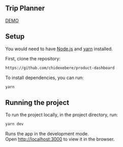 ## Trip Planner

[DEMO](https://trip-planner-pi.vercel.app/)

## Setup

You would need to have [Node.js](https://nodejs.org/en/) and [yarn](https://yarnpkg.com/) installed.

First, clone the repository:

```bash
https://github.com/chidexebere/product-dashboard
```

To install dependencies, you can run:

```bash
yarn
```

## Running the project

To run the project locally, in the project directory, run:

```bash
yarn dev
```

Runs the app in the development mode.<br />
Open [http://localhost:3000](http://localhost:3000) to view it in the browser.
